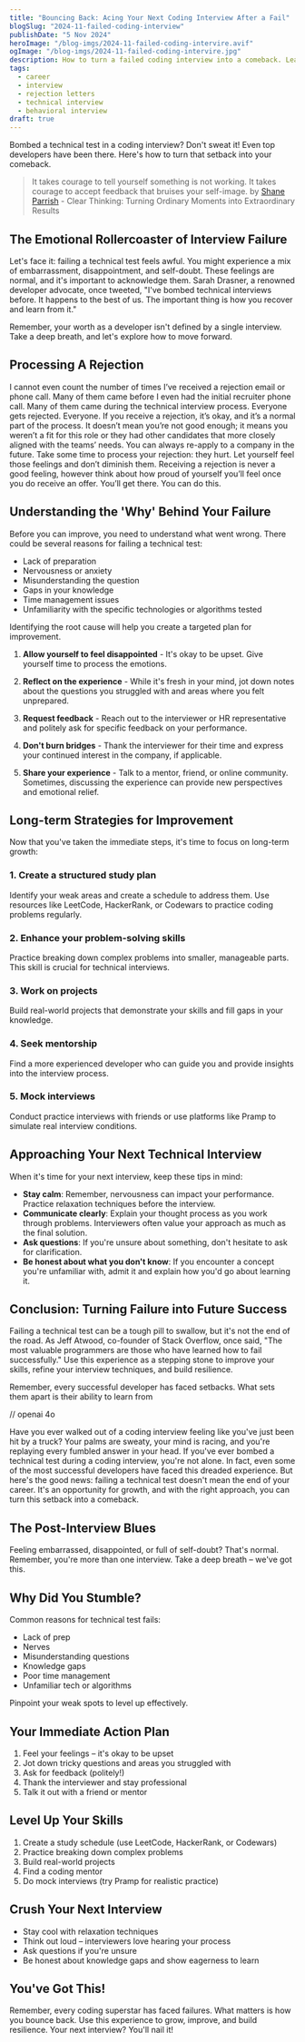 ```yaml
---
title: "Bouncing Back: Acing Your Next Coding Interview After a Fail"
blogSlug: "2024-11-failed-coding-interview"
publishDate: "5 Nov 2024"
heroImage: "/blog-imgs/2024-11-failed-coding-intervire.avif"
ogImage: "/blog-imgs/2024-11-failed-coding-intervire.jpg"
description: How to turn a failed coding interview into a comeback. Learn from your mistakes and use them to level up your skills.
tags:
  - career
  - interview
  - rejection letters
  - technical interview
  - behavioral interview
draft: true
---
```


Bombed a technical test in a coding interview? Don't sweat it! Even top developers have been there. Here's how to turn that setback into your comeback.

> It takes courage to tell yourself something is not working. It takes courage to accept feedback that bruises your self-image.
by [Shane Parrish](https://x.com/shaneaparrish) - Clear Thinking: Turning Ordinary Moments into Extraordinary Results

## The Emotional Rollercoaster of Interview Failure

Let's face it: failing a technical test feels awful. You might experience a mix of embarrassment, disappointment, and self-doubt. These feelings are normal, and it's important to acknowledge them. Sarah Drasner, a renowned developer advocate, once tweeted, "I've bombed technical interviews before. It happens to the best of us. The important thing is how you recover and learn from it."

Remember, your worth as a developer isn't defined by a single interview. Take a deep breath, and let's explore how to move forward.

## Processing A Rejection

I cannot even count the number of times I’ve received a rejection email or phone call. Many of them came before I even had the initial recruiter phone call. Many of them came during the technical interview process.
Everyone gets rejected. Everyone.
If you receive a rejection, it’s okay, and it’s a normal part of the process. It doesn’t mean you’re not good enough; it means you weren’t a fit for this role or they had other candidates that more closely aligned with the teams’ needs. You can always re-apply to a company in the future.
Take some time to process your rejection: they hurt. Let yourself feel those feelings and don’t diminish them. Receiving a rejection is never a good feeling, however think about how proud of yourself you’ll feel once you do receive an offer.
You’ll get there. You can do this.

## Understanding the 'Why' Behind Your Failure

Before you can improve, you need to understand what went wrong. There could be several reasons for failing a technical test:

- Lack of preparation
- Nervousness or anxiety
- Misunderstanding the question
- Gaps in your knowledge
- Time management issues
- Unfamiliarity with the specific technologies or algorithms tested

Identifying the root cause will help you create a targeted plan for improvement.


1. **Allow yourself to feel disappointed** - It's okay to be upset. Give yourself time to process the emotions.

2. **Reflect on the experience** - While it's fresh in your mind, jot down notes about the questions you struggled with and areas where you felt unprepared.

3. **Request feedback** - Reach out to the interviewer or HR representative and politely ask for specific feedback on your performance.

4. **Don't burn bridges** - Thank the interviewer for their time and express your continued interest in the company, if applicable.

5. **Share your experience** - Talk to a mentor, friend, or online community. Sometimes, discussing the experience can provide new perspectives and emotional relief.

## Long-term Strategies for Improvement

Now that you've taken the immediate steps, it's time to focus on long-term growth:

### 1. Create a structured study plan
Identify your weak areas and create a schedule to address them. Use resources like LeetCode, HackerRank, or Codewars to practice coding problems regularly.

### 2. Enhance your problem-solving skills
Practice breaking down complex problems into smaller, manageable parts. This skill is crucial for technical interviews.

### 3. Work on projects
Build real-world projects that demonstrate your skills and fill gaps in your knowledge.

### 4. Seek mentorship
Find a more experienced developer who can guide you and provide insights into the interview process.

### 5. Mock interviews
Conduct practice interviews with friends or use platforms like Pramp to simulate real interview conditions.

## Approaching Your Next Technical Interview

When it's time for your next interview, keep these tips in mind:

- **Stay calm**: Remember, nervousness can impact your performance. Practice relaxation techniques before the interview.
- **Communicate clearly**: Explain your thought process as you work through problems. Interviewers often value your approach as much as the final solution.
- **Ask questions**: If you're unsure about something, don't hesitate to ask for clarification.
- **Be honest about what you don't know**: If you encounter a concept you're unfamiliar with, admit it and explain how you'd go about learning it.

## Conclusion: Turning Failure into Future Success

Failing a technical test can be a tough pill to swallow, but it's not the end of the road. As Jeff Atwood, co-founder of Stack Overflow, once said, "The most valuable programmers are those who have learned how to fail successfully." Use this experience as a stepping stone to improve your skills, refine your interview techniques, and build resilience.

Remember, every successful developer has faced setbacks. What sets them apart is their ability to learn from

// openai 4o

Have you ever walked out of a coding interview feeling like you've just been hit by a truck? Your palms are sweaty, your mind is racing, and you're replaying every fumbled answer in your head. If you've ever bombed a technical test during a coding interview, you're not alone. In fact, even some of the most successful developers have faced this dreaded experience. But here's the good news: failing a technical test doesn't mean the end of your career. It's an opportunity for growth, and with the right approach, you can turn this setback into a comeback.

## The Post-Interview Blues

Feeling embarrassed, disappointed, or full of self-doubt? That's normal. Remember, you're more than one interview. Take a deep breath – we've got this.

## Why Did You Stumble?

Common reasons for technical test fails:
- Lack of prep
- Nerves
- Misunderstanding questions
- Knowledge gaps
- Poor time management
- Unfamiliar tech or algorithms

Pinpoint your weak spots to level up effectively.

## Your Immediate Action Plan

1. Feel your feelings – it's okay to be upset
2. Jot down tricky questions and areas you struggled with
3. Ask for feedback (politely!)
4. Thank the interviewer and stay professional
5. Talk it out with a friend or mentor

## Level Up Your Skills

1. Create a study schedule (use LeetCode, HackerRank, or Codewars)
2. Practice breaking down complex problems
3. Build real-world projects
4. Find a coding mentor
5. Do mock interviews (try Pramp for realistic practice)

## Crush Your Next Interview

- Stay cool with relaxation techniques
- Think out loud – interviewers love hearing your process
- Ask questions if you're unsure
- Be honest about knowledge gaps and show eagerness to learn

## You've Got This!

Remember, every coding superstar has faced failures. What matters is how you bounce back. Use this experience to grow, improve, and build resilience. Your next interview? You'll nail it!
